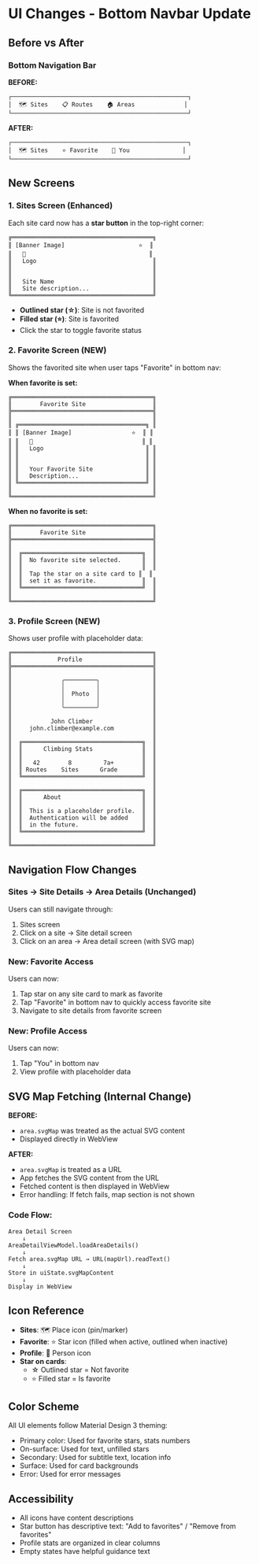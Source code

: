 # UI Changes - Bottom Navbar Update

## Before vs After

### Bottom Navigation Bar

**BEFORE:**
```
┌──────────────────────────────────────────────────┐
│  🗺️ Sites    📋 Routes    🏠 Areas              │
└──────────────────────────────────────────────────┘
```

**AFTER:**
```
┌──────────────────────────────────────────────────┐
│  🗺️ Sites    ⭐ Favorite    👤 You               │
└──────────────────────────────────────────────────┘
```

## New Screens

### 1. Sites Screen (Enhanced)

Each site card now has a **star button** in the top-right corner:

```
╔════════════════════════════════════════╗
║ [Banner Image]                     ⭐  ║
║   🔵                                   ║
║   Logo                                 ║
║                                        ║
║                                        ║
║   Site Name                            ║
║   Site description...                  ║
╚════════════════════════════════════════╝
```

- **Outlined star (☆)**: Site is not favorited
- **Filled star (⭐)**: Site is favorited
- Click the star to toggle favorite status

### 2. Favorite Screen (NEW)

Shows the favorited site when user taps "Favorite" in bottom nav:

**When favorite is set:**
```
╔════════════════════════════════════════╗
║        Favorite Site                   ║
╠════════════════════════════════════════╣
║                                        ║
║ ╔════════════════════════════════════╗ ║
║ ║ [Banner Image]                 ⭐  ║ ║
║ ║   🔵                               ║ ║
║ ║   Logo                             ║ ║
║ ║                                    ║ ║
║ ║                                    ║ ║
║ ║   Your Favorite Site               ║ ║
║ ║   Description...                   ║ ║
║ ╚════════════════════════════════════╝ ║
║                                        ║
╚════════════════════════════════════════╝
```

**When no favorite is set:**
```
╔════════════════════════════════════════╗
║        Favorite Site                   ║
╠════════════════════════════════════════╣
║                                        ║
║  ╔══════════════════════════════════╗  ║
║  ║  No favorite site selected.      ║  ║
║  ║                                  ║  ║
║  ║  Tap the star on a site card to ║  ║
║  ║  set it as favorite.             ║  ║
║  ╚══════════════════════════════════╝  ║
║                                        ║
╚════════════════════════════════════════╝
```

### 3. Profile Screen (NEW)

Shows user profile with placeholder data:

```
╔════════════════════════════════════════╗
║             Profile                    ║
╠════════════════════════════════════════╣
║                                        ║
║              ╭─────────╮               ║
║              │         │               ║
║              │  Photo  │               ║
║              │         │               ║
║              ╰─────────╯               ║
║                                        ║
║           John Climber                 ║
║     john.climber@example.com           ║
║                                        ║
║  ╔══════════════════════════════════╗  ║
║  ║      Climbing Stats              ║  ║
║  ║                                  ║  ║
║  ║   42        8         7a+        ║  ║
║  ║ Routes    Sites      Grade       ║  ║
║  ╚══════════════════════════════════╝  ║
║                                        ║
║  ╔══════════════════════════════════╗  ║
║  ║      About                       ║  ║
║  ║                                  ║  ║
║  ║  This is a placeholder profile.  ║  ║
║  ║  Authentication will be added    ║  ║
║  ║  in the future.                  ║  ║
║  ╚══════════════════════════════════╝  ║
║                                        ║
╚════════════════════════════════════════╝
```

## Navigation Flow Changes

### Sites → Site Details → Area Details (Unchanged)
Users can still navigate through:
1. Sites screen
2. Click on a site → Site detail screen
3. Click on an area → Area detail screen (with SVG map)

### New: Favorite Access
Users can now:
1. Tap star on any site card to mark as favorite
2. Tap "Favorite" in bottom nav to quickly access favorite site
3. Navigate to site details from favorite screen

### New: Profile Access
Users can now:
1. Tap "You" in bottom nav
2. View profile with placeholder data

## SVG Map Fetching (Internal Change)

**BEFORE:**
- `area.svgMap` was treated as the actual SVG content
- Displayed directly in WebView

**AFTER:**
- `area.svgMap` is treated as a URL
- App fetches the SVG content from the URL
- Fetched content is then displayed in WebView
- Error handling: If fetch fails, map section is not shown

### Code Flow:
```
Area Detail Screen
    ↓
AreaDetailViewModel.loadAreaDetails()
    ↓
Fetch area.svgMap URL → URL(mapUrl).readText()
    ↓
Store in uiState.svgMapContent
    ↓
Display in WebView
```

## Icon Reference

- **Sites**: 🗺️ Place icon (pin/marker)
- **Favorite**: ⭐ Star icon (filled when active, outlined when inactive)
- **Profile**: 👤 Person icon
- **Star on cards**: 
  - ☆ Outlined star = Not favorite
  - ⭐ Filled star = Is favorite

## Color Scheme

All UI elements follow Material Design 3 theming:
- Primary color: Used for favorite stars, stats numbers
- On-surface: Used for text, unfilled stars
- Secondary: Used for subtitle text, location info
- Surface: Used for card backgrounds
- Error: Used for error messages

## Accessibility

- All icons have content descriptions
- Star button has descriptive text: "Add to favorites" / "Remove from favorites"
- Profile stats are organized in clear columns
- Empty states have helpful guidance text
